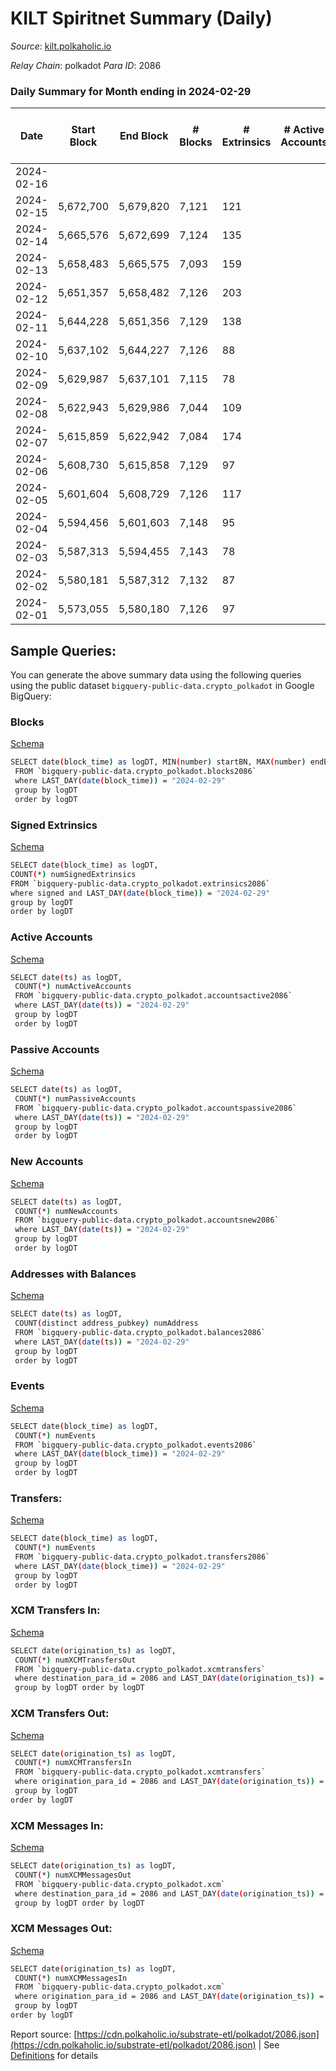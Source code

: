 # KILT Spiritnet Summary (Daily)

_Source_: [kilt.polkaholic.io](https://kilt.polkaholic.io)

*Relay Chain*: polkadot
*Para ID*: 2086



### Daily Summary for Month ending in 2024-02-29


| Date    | Start Block | End Block | # Blocks | # Extrinsics | # Active Accounts | # Passive Accounts | # New Accounts | # Addresses | # Events  | # Transfers ($USD) | # XCM Transfers In ($USD) | # XCM Transfers Out ($USD) | # XCM In | # XCM Out | Issues |
|---------|-------------|-----------|----------|--------------|-------------------|--------------------|----------------|-------------|-----------|--------------------|---------------------------|----------------------------|----------|-----------|--------|
| 2024-02-16 |  |  |  |  |  |  |  |  |  |   |   |   |  |  |  |
| 2024-02-15 | 5,672,700 | 5,679,820 | 7,121 | 121 |  |  |  | 20,013 | 36,729 | 56  |   |   |  |  |  |
| 2024-02-14 | 5,665,576 | 5,672,699 | 7,124 | 135 |  |  |  | 20,003 | 36,816 | 39  |   |   |  |  |  |
| 2024-02-13 | 5,658,483 | 5,665,575 | 7,093 | 159 |  |  |  | 20,000 | 36,843 | 66  |   |   |  |  |  |
| 2024-02-12 | 5,651,357 | 5,658,482 | 7,126 | 203 |  |  |  | 19,990 | 37,542 | 74  |   |   |  |  |  |
| 2024-02-11 | 5,644,228 | 5,651,356 | 7,129 | 138 |  |  |  | 19,984 | 36,866 | 63  |   |   |  |  |  |
| 2024-02-10 | 5,637,102 | 5,644,227 | 7,126 | 88 |  |  |  | 19,980 | 36,420 | 26  |   |   |  |  |  |
| 2024-02-09 | 5,629,987 | 5,637,101 | 7,115 | 78 |  |  |  | 19,979 | 36,274 | 27  |   |   |  |  |  |
| 2024-02-08 | 5,622,943 | 5,629,986 | 7,044 | 109 |  |  |  | 19,977 | 36,260 | 39  |   |   |  |  |  |
| 2024-02-07 | 5,615,859 | 5,622,942 | 7,084 | 174 |  |  |  | 19,976 | 36,952 | 38  |   |   |  |  |  |
| 2024-02-06 | 5,608,730 | 5,615,858 | 7,129 | 97 |  |  |  | 19,975 | 36,529 | 21  |   |   |  |  |  |
| 2024-02-05 | 5,601,604 | 5,608,729 | 7,126 | 117 |  |  |  | 19,972 | 36,712 | 26  |   |   |  |  |  |
| 2024-02-04 | 5,594,456 | 5,601,603 | 7,148 | 95 |  |  |  | 19,960 | 36,590 | 23  |   |   |  |  |  |
| 2024-02-03 | 5,587,313 | 5,594,455 | 7,143 | 78 |  |  |  | 19,958 | 36,463 | 20  |   |   |  |  |  |
| 2024-02-02 | 5,580,181 | 5,587,312 | 7,132 | 87 |  |  |  | 19,954 | 36,441 | 21  |   |   |  |  |  |
| 2024-02-01 | 5,573,055 | 5,580,180 | 7,126 | 97 |  |  |  | 19,949 | 36,620 | 28  |   |   |  |  |  |

## Sample Queries:
You can generate the above summary data using the following queries using the public dataset `bigquery-public-data.crypto_polkadot` in Google BigQuery:


### Blocks 

[Schema](https://github.com/colorfulnotion/substrate-etl/blob/main/schema/blocks.json)

```bash
SELECT date(block_time) as logDT, MIN(number) startBN, MAX(number) endBN, COUNT(*) numBlocks 
 FROM `bigquery-public-data.crypto_polkadot.blocks2086`  
 where LAST_DAY(date(block_time)) = "2024-02-29" 
 group by logDT 
 order by logDT
```

### Signed Extrinsics 

[Schema](https://github.com/colorfulnotion/substrate-etl/blob/main/schema/extrinsics.json)

```bash
SELECT date(block_time) as logDT, 
COUNT(*) numSignedExtrinsics 
FROM `bigquery-public-data.crypto_polkadot.extrinsics2086`  
where signed and LAST_DAY(date(block_time)) = "2024-02-29" 
group by logDT 
order by logDT
```

### Active Accounts 

[Schema](https://github.com/colorfulnotion/substrate-etl/blob/main/schema/accountsactive.json)

```bash
SELECT date(ts) as logDT, 
 COUNT(*) numActiveAccounts 
 FROM `bigquery-public-data.crypto_polkadot.accountsactive2086` 
 where LAST_DAY(date(ts)) = "2024-02-29" 
 group by logDT 
 order by logDT
```

### Passive Accounts 

[Schema](https://github.com/colorfulnotion/substrate-etl/blob/main/schema/accountspassive.json)

```bash
SELECT date(ts) as logDT, 
 COUNT(*) numPassiveAccounts 
 FROM `bigquery-public-data.crypto_polkadot.accountspassive2086` 
 where LAST_DAY(date(ts)) = "2024-02-29" 
 group by logDT 
 order by logDT
```

### New Accounts 

[Schema](https://github.com/colorfulnotion/substrate-etl/blob/main/schema/accountsnew.json)

```bash
SELECT date(ts) as logDT, 
 COUNT(*) numNewAccounts 
 FROM `bigquery-public-data.crypto_polkadot.accountsnew2086` 
 where LAST_DAY(date(ts)) = "2024-02-29" 
 group by logDT
 order by logDT
```

### Addresses with Balances 

[Schema](https://github.com/colorfulnotion/substrate-etl/blob/main/schema/balances.json)

```bash
SELECT date(ts) as logDT,
 COUNT(distinct address_pubkey) numAddress 
 FROM `bigquery-public-data.crypto_polkadot.balances2086` 
 where LAST_DAY(date(ts)) = "2024-02-29" 
 group by logDT 
 order by logDT
```

### Events 

[Schema](https://github.com/colorfulnotion/substrate-etl/blob/main/schema/events.json)

```bash
SELECT date(block_time) as logDT, 
 COUNT(*) numEvents 
 FROM `bigquery-public-data.crypto_polkadot.events2086` 
 where LAST_DAY(date(block_time)) = "2024-02-29" 
 group by logDT 
 order by logDT
```

### Transfers:

[Schema](https://github.com/colorfulnotion/substrate-etl/blob/main/schema/transfers.json)

```bash
SELECT date(block_time) as logDT, 
 COUNT(*) numEvents 
 FROM `bigquery-public-data.crypto_polkadot.transfers2086` 
 where LAST_DAY(date(block_time)) = "2024-02-29" 
 group by logDT 
 order by logDT
```

### XCM Transfers In: 

[Schema](https://github.com/colorfulnotion/substrate-etl/blob/main/schema/xcmtransfers.json)

```bash
SELECT date(origination_ts) as logDT, 
 COUNT(*) numXCMTransfersOut 
 FROM `bigquery-public-data.crypto_polkadot.xcmtransfers` 
 where destination_para_id = 2086 and LAST_DAY(date(origination_ts)) = "2024-02-29" 
 group by logDT order by logDT
```

### XCM Transfers Out: 

[Schema](https://github.com/colorfulnotion/substrate-etl/blob/main/schema/xcmtransfers.json)

```bash
SELECT date(origination_ts) as logDT, 
 COUNT(*) numXCMTransfersIn 
 FROM `bigquery-public-data.crypto_polkadot.xcmtransfers` 
 where origination_para_id = 2086 and LAST_DAY(date(origination_ts)) = "2024-02-29" 
 group by logDT 
order by logDT
```

### XCM Messages In: 

[Schema](https://github.com/colorfulnotion/substrate-etl/blob/main/schema/xcm.json)

```bash
SELECT date(origination_ts) as logDT, 
 COUNT(*) numXCMMessagesOut 
 FROM `bigquery-public-data.crypto_polkadot.xcm` 
 where destination_para_id = 2086 and LAST_DAY(date(origination_ts)) = "2024-02-29" 
 group by logDT order by logDT
```

### XCM Messages Out: 

[Schema](https://github.com/colorfulnotion/substrate-etl/blob/main/schema/xcm.json)

```bash
SELECT date(origination_ts) as logDT, 
 COUNT(*) numXCMMessagesIn 
 FROM `bigquery-public-data.crypto_polkadot.xcm` 
 where origination_para_id = 2086 and LAST_DAY(date(origination_ts)) = "2024-02-29" 
 group by logDT 
order by logDT
```


Report source: [https://cdn.polkaholic.io/substrate-etl/polkadot/2086.json](https://cdn.polkaholic.io/substrate-etl/polkadot/2086.json) | See [Definitions](/DEFINITIONS.md) for details
